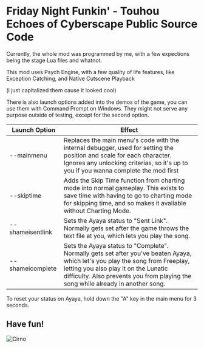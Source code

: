# Friday Night Funkin' - Touhou Echoes of Cyberscape Public Source Code

Currently, the whole mod was programmed by me, with a few expections being the stage Lua files and whatnot.

This mod uses Psych Engine, with a few quality of life features, like Exception Catching, and Native Cutscene Playback

(i just capitalized them cause it looked cool)

There is also launch options added into the demos of the game, you can use them with Command Prompt on Windows. They might not serve any purpose outside of testing, except for the second option.

| Launch Option | Effect |
| ------------- | ------ |
| --mainmenu | Replaces the main menu's code with the internal debugger, used for setting the position and scale for each character. Ignores any unlocking criterias, so it's up to you if you wanna complete the mod first |
| --skiptime | Adds the Skip Time function from charting mode into normal gameplay. This exists to save time with having to go to charting mode for skipping time, and so makes it avaliable without Charting Mode. |
| --shameisentlink | Sets the Ayaya status to "Sent Link". Normally gets set after the game throws the text file at you, which lets you play the song.|
| --shameicomplete | Sets the Ayaya status to "Complete". Normally gets set after you've beaten Ayaya, which let's you play the song from Freeplay, letting you also play it on the Lunatic difficulty. Also prevents you from playing the song while already in another song. |

To reset your status on Ayaya, hold down the "A" key in the main menu for 3 seconds.

## Have fun!

![Cirno](https://media.discordapp.net/attachments/1116023413048365068/1138560774353199385/cirno.png)
